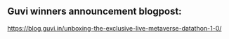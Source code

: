 ## Guvi winners announcement blogpost:

https://blog.guvi.in/unboxing-the-exclusive-live-metaverse-datathon-1-0/
